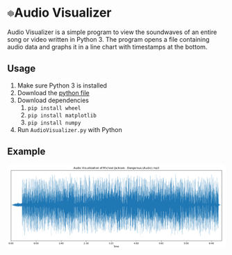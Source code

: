 # <img src="https://raw.githubusercontent.com/BrandonXLF/audio-visualizer/master/icon.png" width="16">Audio Visualizer

Audio Visualizer is a simple program to view the soundwaves of an entire song or video written in Python 3. The program opens a file containing audio data and graphs it in a line chart with timestamps at the bottom.

## Usage
1. Make sure Python 3 is installed
2. Download the [python file](https://raw.githubusercontent.com/BrandonXLF/audio-visualizer/master/AudioVisualizer.py)
3. Download dependencies
	1. `pip install wheel`
	2. `pip install matplotlib`
	3. `pip install numpy`
4. Run `AudioVisualizer.py` with Python

## Example
![](https://raw.githubusercontent.com/BrandonXLF/audio-visualizer/master/example.png) 
